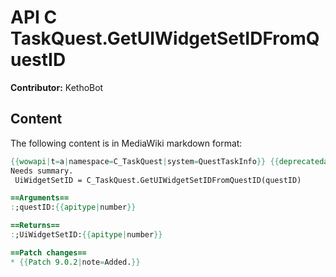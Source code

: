 # API C TaskQuest.GetUIWidgetSetIDFromQuestID

**Contributor:** KethoBot

## Content

The following content is in MediaWiki markdown format:

```mediawiki
{{wowapi|t=a|namespace=C_TaskQuest|system=QuestTaskInfo}} {{deprecatedapi|patch=10.2.6}}
Needs summary.
 UiWidgetSetID = C_TaskQuest.GetUIWidgetSetIDFromQuestID(questID)

==Arguments==
:;questID:{{apitype|number}}

==Returns==
:;UiWidgetSetID:{{apitype|number}}

==Patch changes==
* {{Patch 9.0.2|note=Added.}}
```